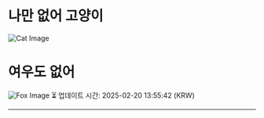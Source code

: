 
# 나만 없어 고양이

![Cat Image](https://cdn2.thecatapi.com/images/MTU3ODE4OA.gif)

# 여우도 없어
![Fox Image](https://randomfox.ca/images/93.jpg)
⏳ 업데이트 시간: 2025-02-20 13:55:42 (KRW)

---
